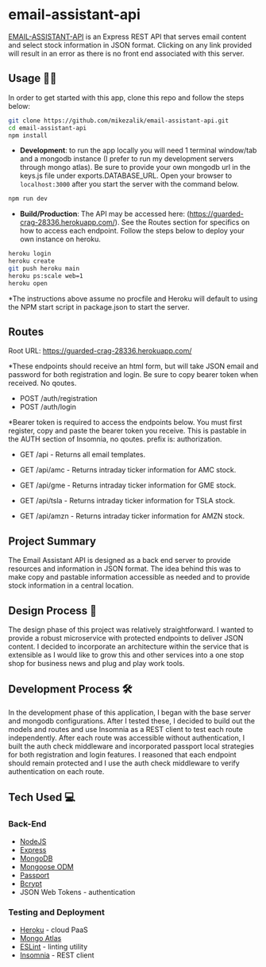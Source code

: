# email-assistant-api

[EMAIL-ASSISTANT-API](https://guarded-crag-28336.herokuapp.com/) is an Express REST API that serves email content and select stock information in JSON format. Clicking on any link provided will result in an error as there is no front end associated with this server.

## Usage 👩‍💻

In order to get started with this app, clone this repo and follow the steps below:

```bash
git clone https://github.com/mikezalik/email-assistant-api.git
cd email-assistant-api
npm install
```

- **Development**: to run the app locally you will need 1 terminal window/tab and a mongodb instance (I prefer to run my development servers through mongo atlas). Be sure to provide your own mongodb url in the keys.js file under exports.DATABASE_URL. Open your browser to `localhost:3000` after you start the server with the command below.

```bash
npm run dev
```

- **Build/Production**: The API may be accessed here: (https://guarded-crag-28336.herokuapp.com/). See the Routes section for specifics on how to access each endpoint. Follow the steps below to deploy your own instance on heroku.

```bash
heroku login
heroku create
git push heroku main
heroku ps:scale web=1
heroku open
```

\*The instructions above assume no procfile and Heroku will default to using the NPM start script in package.json to start the server.

## Routes

Root URL: https://guarded-crag-28336.herokuapp.com/

\*These endpoints should receive an html form, but will take JSON email and password for both registration and login. Be sure to copy bearer token when received. No qoutes.

- POST /auth/registration
- POST /auth/login

\*Bearer token is required to access the endpoints below. You must first register, copy and paste the bearer token you receive. This is pastable in the AUTH section of Insomnia, no qoutes. prefix is: authorization.

- GET /api - Returns all email templates.

- GET /api/amc - Returns intraday ticker information for AMC stock.
- GET /api/gme - Returns intraday ticker information for GME stock.
- GET /api/tsla - Returns intraday ticker information for TSLA stock.
- GET /api/amzn - Returns intraday ticker information for AMZN stock.

## Project Summary

The Email Assistant API is designed as a back end server to provide resources and information in JSON format. The idea behind this was to make copy and pastable information accessible as needed and to provide stock information in a central location.

## Design Process 📐

The design phase of this project was relatively straightforward. I wanted to provide a robust microservice with protected endpoints to deliver JSON content. I decided to incorporate an architecture within the service that is extensible as I would like to grow this and other services into a one stop shop for business news and plug and play work tools.

## Development Process 🛠

In the development phase of this application, I began with the base server and mongodb configurations. After I tested these, I decided to build out the models and routes and use Insomnia as a REST client to test each route independently. After each route was accessible without authentication, I built the auth check middleware and incorporated passport local strategies for both registration and login features. I reasoned that each endpoint should remain protected and I use the auth check middleware to verify authentication on each route.

## Tech Used 💻

### Back-End

- [NodeJS](https://nodejs.org/en/)
- [Express](https://expressjs.com/)
- [MongoDB](https://www.mongodb.com/2)
- [Mongoose ODM](https://mongoosejs.com/)
- [Passport](http://www.passportjs.org/)
- [Bcrypt](https://www.npmjs.com/package/bcrypt)
- JSON Web Tokens - authentication

### Testing and Deployment

- [Heroku](https://www.heroku.com/) - cloud PaaS
- [Mongo Atlas](https://www.mongodb.com/cloud/atlas)
- [ESLint](http://eslint.org/) - linting utility
- [Insomnia](https://insomnia.rest/) - REST client
